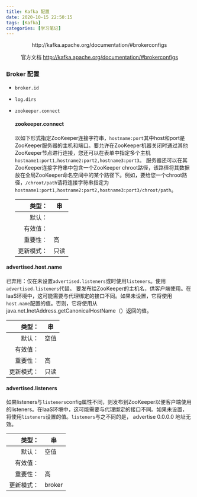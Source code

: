 ```yaml
---
title: Kafka 配置
date: 2020-10-15 22:50:15
tags: [Kafka]
categories: [学习笔记]
---
```


<center>
http://kafka.apache.org/documentation/#brokerconfigs

官方文档 http://kafka.apache.org/documentation/#brokerconfigs
</center>

<!--more-->

### Broker 配置

- `broker.id`

- `log.dirs`

- `zookeeper.connect`

  #### zookeeper.connect

  以如下形式指定ZooKeeper连接字符串，`hostname:port`其中host和port是ZooKeeper服务器的主机和端口。要允许在ZooKeeper机器关闭时通过其他ZooKeeper节点进行连接，您还可以在表单中指定多个主机`hostname1:port1,hostname2:port2,hostname3:port3`。
  服务器还可以在其ZooKeeper连接字符串中包含一个ZooKeeper chroot路径，该路径将其数据放在全局ZooKeeper命名空间中的某个路径下。例如，要给您一个chroot路径，`/chroot/path`请将连接字符串指定为`hostname1:port1,hostname2:port2,hostname3:port3/chroot/path`。

  |     类型： | 串   |
  | ---------: | ---- |
  |     默认： |      |
  |   有效值： |      |
  |   重要性： | 高   |
  | 更新模式： | 只读 |



#### advertised.host.name

已弃用：仅在未设置`advertised.listeners`或时使用`listeners`。使用`advertised.listeners`代替。
要发布给ZooKeeper的主机名，供客户端使用。在IaaS环境中，这可能需要与代理绑定的接口不同。如果未设置，它将使用`host.name`配置的值。否则，它将使用从java.net.InetAddress.getCanonicalHostName（）返回的值。

|     类型： | 串   |
| ---------: | ---- |
|     默认： | 空值 |
|   有效值： |      |
|   重要性： | 高   |
| 更新模式： | 只读 |



#### advertised.listeners


如果listeners与`listeners`config属性不同，则发布到ZooKeeper以便客户端使用的listeners。在IaaS环境中，这可能需要与代理绑定的接口不同。如果未设置，将使用`listeners`设置的值。`listeners`与之不同的是， advertise 0.0.0.0 地址无效。	

|     类型： | 串     |
| ---------: | ------ |
|     默认： | 空值   |
|   有效值： |        |
|   重要性： | 高     |
| 更新模式： | broker |



